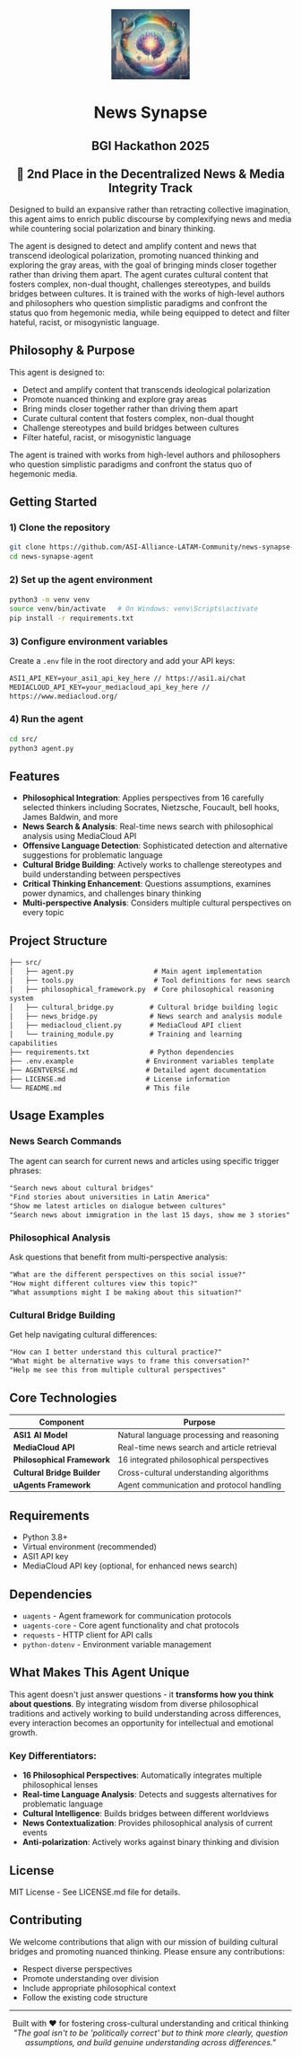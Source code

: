 <div align="center">

<img src="./docs/images/agent-image.jpg" alt="News Synapse" width="140">

<p></p>

<h1>News Synapse</h1>

<h2>
BGI Hackathon 2025
</br></br>
🥈 2nd Place in the Decentralized News & Media Integrity Track
</h2>

</div>

Designed to build an expansive rather than retracting collective imagination, this agent aims to enrich public discourse by complexifying news and media while countering social polarization and binary thinking.

The agent is designed to detect and amplify content and news that transcend ideological polarization, promoting nuanced thinking and exploring the gray areas, with the goal of bringing minds closer together rather than driving them apart. The agent curates cultural content that fosters complex, non-dual thought, challenges stereotypes, and builds bridges between cultures. It is trained with the works of high-level authors and philosophers who question simplistic paradigms and confront the status quo from hegemonic media, while being equipped to detect and filter hateful, racist, or misogynistic language.

## Philosophy & Purpose

This agent is designed to:
- Detect and amplify content that transcends ideological polarization
- Promote nuanced thinking and explore gray areas
- Bring minds closer together rather than driving them apart
- Curate cultural content that fosters complex, non-dual thought
- Challenge stereotypes and build bridges between cultures
- Filter hateful, racist, or misogynistic language

The agent is trained with works from high-level authors and philosophers who question simplistic paradigms and confront the status quo of hegemonic media.

## Getting Started

### 1) Clone the repository

```bash
git clone https://github.com/ASI-Alliance-LATAM-Community/news-synapse-agent.git
cd news-synapse-agent
```

### 2) Set up the agent environment

```bash
python3 -m venv venv
source venv/bin/activate   # On Windows: venv\Scripts\activate
pip install -r requirements.txt
```

### 3) Configure environment variables

Create a `.env` file in the root directory and add your API keys:

```env
ASI1_API_KEY=your_asi1_api_key_here // https://asi1.ai/chat
MEDIACLOUD_API_KEY=your_mediacloud_api_key_here // https://www.mediacloud.org/
```

### 4) Run the agent

```bash
cd src/
python3 agent.py
```

## Features

- **Philosophical Integration**: Applies perspectives from 16 carefully selected thinkers including Socrates, Nietzsche, Foucault, bell hooks, James Baldwin, and more
- **News Search & Analysis**: Real-time news search with philosophical analysis using MediaCloud API
- **Offensive Language Detection**: Sophisticated detection and alternative suggestions for problematic language
- **Cultural Bridge Building**: Actively works to challenge stereotypes and build understanding between perspectives
- **Critical Thinking Enhancement**: Questions assumptions, examines power dynamics, and challenges binary thinking
- **Multi-perspective Analysis**: Considers multiple cultural perspectives on every topic

## Project Structure

```
├── src/
│   ├── agent.py                    # Main agent implementation
│   ├── tools.py                    # Tool definitions for news search
│   ├── philosophical_framework.py  # Core philosophical reasoning system
│   ├── cultural_bridge.py         # Cultural bridge building logic
│   ├── news_bridge.py             # News search and analysis module
│   ├── mediacloud_client.py       # MediaCloud API client
│   └── training_module.py         # Training and learning capabilities
├── requirements.txt               # Python dependencies
├── .env.example                  # Environment variables template
├── AGENTVERSE.md                 # Detailed agent documentation
├── LICENSE.md                    # License information
└── README.md                     # This file
```

## Usage Examples

### News Search Commands

The agent can search for current news and articles using specific trigger phrases:

```
"Search news about cultural bridges"
"Find stories about universities in Latin America"
"Show me latest articles on dialogue between cultures"
"Search news about immigration in the last 15 days, show me 3 stories"
```

### Philosophical Analysis

Ask questions that benefit from multi-perspective analysis:

```
"What are the different perspectives on this social issue?"
"How might different cultures view this topic?"
"What assumptions might I be making about this situation?"
```

### Cultural Bridge Building

Get help navigating cultural differences:

```
"How can I better understand this cultural practice?"
"What might be alternative ways to frame this conversation?"
"Help me see this from multiple cultural perspectives"
```

## Core Technologies

| Component | Purpose |
|-----------|---------|
| **ASI1 AI Model** | Natural language processing and reasoning |
| **MediaCloud API** | Real-time news search and article retrieval |
| **Philosophical Framework** | 16 integrated philosophical perspectives |
| **Cultural Bridge Builder** | Cross-cultural understanding algorithms |
| **uAgents Framework** | Agent communication and protocol handling |

## Requirements

- Python 3.8+
- Virtual environment (recommended)
- ASI1 API key
- MediaCloud API key (optional, for enhanced news search)

## Dependencies

- `uagents` - Agent framework for communication protocols
- `uagents-core` - Core agent functionality and chat protocols
- `requests` - HTTP client for API calls
- `python-dotenv` - Environment variable management

## What Makes This Agent Unique

This agent doesn't just answer questions - it **transforms how you think about questions**. By integrating wisdom from diverse philosophical traditions and actively working to build understanding across differences, every interaction becomes an opportunity for intellectual and emotional growth.

### Key Differentiators:

- **16 Philosophical Perspectives**: Automatically integrates multiple philosophical lenses
- **Real-time Language Analysis**: Detects and suggests alternatives for problematic language
- **Cultural Intelligence**: Builds bridges between different worldviews
- **News Contextualization**: Provides philosophical analysis of current events
- **Anti-polarization**: Actively works against binary thinking and division

## License

MIT License - See LICENSE.md file for details.

## Contributing

We welcome contributions that align with our mission of building cultural bridges and promoting nuanced thinking. Please ensure any contributions:

- Respect diverse perspectives
- Promote understanding over division
- Include appropriate philosophical context
- Follow the existing code structure

---

<p align="center">
  Built with ❤️ for fostering cross-cultural understanding and critical thinking
  <br>
  <em>"The goal isn't to be 'politically correct' but to think more clearly, question assumptions, and build genuine understanding across differences."</em>
</p>


